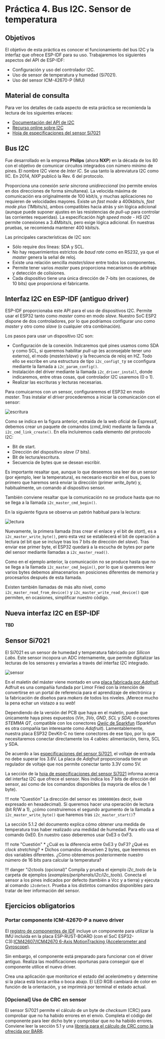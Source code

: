 # Práctica 4. Bus I2C. Sensor de temperatura


## Objetivos
El objetivo de esta práctica es conocer el funcionamiento del bus I2C y la interfaz que ofrece ESP-IDF para su uso.
Trabajaremos los siguientes aspectos del API de ESP-IDF: 
* Configuración y uso del controlador I2C.
* Uso de sensor de temperatura y humedad (Si7021).
* Uso del sensor ICM-42670-P (IMU)

## Material de consulta
Para ver los detalles de cada aspecto de esta práctica se recomienda la lectura de los siguientes enlaces:

* [Documentación del API de I2C](https://docs.espressif.com/projects/esp-idf/en/latest/esp32/api-reference/peripherals/i2c.html)
* [Recurso online sobre I2C](https://www.i2c-bus.org/)
* [Hoja de especificaciones del sensor Si7021](https://www.silabs.com/documents/public/data-sheets/Si7021-A20.pdf)


## Bus I2C
Fue desarrollado en la empresa **Philips** (ahora **NXP**) en la década de los 80 con el objetivo de  comunicar circuitos integrados con número mínimo de pines. El nombre I2C viene de *Inter IC*. Se usa tanto la abreviatura I2C como IIC. En 2014, *NXP* publicó la Rev. 6 del protocolo.

Proporciona una conexión *serie síncrona unidireccional* (no permite envíos en dos direcciones de forma simultanea). La velocida máxima de comunicación era originalmente de 100 kbit/s, y muchas aplicaciones no requieren de velocidades mayores. Existe un *fast mode* a 400kbits/s, *fast mode plus*  (1Mbits/s), ambos compatibles hacia atrás y sin lógica adicional (aunque puede suponer ajustes en las resistencias de *pull-up* para controlar las corrientes requeridas).  La especificación  *high speed mode - HS I2C* permite conexiones a 3.4Mbits/s, pero exige lógica adicional. En nuestras pruebas, se recomienda mantener 400 kbits/s.

Las principales características de I2C son:
* Sólo require dos líneas: SDA y SCL. 
* No hay requerimientos estrictos de *baud rate* como en RS232, ya que el *master* genera la señal de reloj.
* Existe una relación sencilla *master/slave* entre todos los componentes.
* Permite tener varios *master* pues proporciona mecanismos de arbitraje y detección de colisiones.
* Cada dispositivo tiene una única dirección de 7-bits (en ocasiones, de 10 bits) que proporciona el fabricante.

## Interfaz I2C en ESP-IDF (antiguo driver)

ESP-IDF proporcionaba este API   para el uso de dispositivos I2C. Permite usar el ESP32  tanto como *master* como en modo *slave*. Nuestro SoC ESP2 dispone de dos controladores, por lo que podríamos configurar uno como *master* y otro como *slave* (o cualquier otra combinación).

Los pasos para usar un dispositivo I2C son:

* Configuración de la conexión. Indcaremos qué pines usamos como SDA y como SCL, si queremos  habilitar *pull-up* (es aconsejable tener uno externo), el modo (*master/slave*) y la frecuencia de reloj en HZ. Todo ello se escribe en una estructura de tipo `i2c_configt_t`y se cconfigura mediante la llamada a `i2c_param_config()`.
* Instalación del driver mediante la llamada `i2c_driver_install`, donde indicaremos, entre otras cosas, qué controlador I2C usaremos (0 o 1).
* Realizar las escrituras y lecturas necesarias.

Para comuicarnos con un sensor, configuraremos el ESP32 en modo *master*. Tras instalar el *driver* procederemos a iniciar la comunicación con el sensor:

![escritura](img/i2c-espidf.png)

Como se indica en la figura anterior, extraída de la web oficial de Espressif, debemos crear un paquete de comandos (*cmd_link*) mediante la llamda a `i2c_cmd_link_create()`. En ella incluiremos cada elemento del protocolo I2C:
* Bit de start.
* Dirección del dispositivo *slave* (7 bits).
* Bit de lectura/escritura.
* Secuencia de bytes que se desean escribir.

Es importante resaltar que, aunque lo que deseemos sea leer de un sensor (por ejemplo, leer la temperatura), es necesario escribir en el bus, pues lo primero que haremos será enviar la dirección (primer *write_byte*) y, habitualmente, un comando al dispositivo sensor.

También conviene resaltar que la comunicación no se produce hasta que no se llega a la llamada `i2c_master_cmd_begin()`.

En la siguiente figura se observa un patrón habitual para la lectura:

![lectura](img/i2c_read.png)

Nuevamente, la primera llamada (tras crear el enlace y el bit de *start*), es a `i2c_master_write_byte()`, pero esta vez se establecerá el bit de operación a lectura (el bit que se incluye tras los 7 bits de dirección del *slave*). Tras enviar ese primer byte, el ESP32 quedará a la escucha de bytes por parte del sensor mediante llamadas a `i2c_master_read()`.

Como en el ejemplo anterior, la comunicación no se produce hasta que no se llega a la llamada `i2c_master_cmd_begin()`, por lo que si queremos leer varios bytes debemos almacenarlos en posiciones diferentes de memoria y procesarlos después de esta llamada.

Existen también llamadas de más alto nivel, como `i2c_master_read_from_device()` y `i2c_master_write_read_device()` que permiten, en ocasiones, simplificar nuestro código.

##  Nueva interfaz I2C en ESP-IDF 

**TBD**

## Sensor Si7021

El Si7021 es un sensor de humedad y temperatura fabricado por *Silicon Labs*. Este sensor incopora un ADC internamente, que permite digitalizar las lecturas de los sensores y enviarlas a través del interfaz I2C integrado.

![sensor](img/si7021.png)

En el maletín del máster viene montado en una [placa fabricada por *Adafruit*](https://www.adafruit.com/product/3251). Adfruit es una compañía fundada por Limor Fried con la intención de convertirse en un portal de referencia para el aprendizaje de electrónica y la fabricación de diseños para *makers* de todos los niveles. ¡Merece mucho la pena echar un vistazo a su *web*!

Dependiendo de la versión del PCB que haya en el maletín, puede que únicamente haya pines expuestos (*Vin*, *3Vo*, *GND*, *SCL* y *SDA*) o conectores *STEMMA QT*, compatible con los conectores [*Qwiic* de Sparkfun](https://www.sparkfun.com/qwiic) (Sparkfun es otra compañía tan interesante como *Adafruit*). Lamentablemente, nuestra placa ESP32 DevKit-C no tiene conectores de ese tipo, por lo que necesitaremos conectar directamente los 4 cables: alimentación, tierra, SCL y SDA.

De acuerdo a las [especificaciones del sensor Si7021](https://www.silabs.com/documents/public/data-sheets/Si7021-A20.pdf), el voltaje de entrada no debe superar los 3.6V. La placa de *Adafruit* proporcionada tiene un regulador de voltaje que nos permite conectar tanto 3.3V como 5V. 

La sección de la [hoja de especificaciones del sensor Si7021](https://www.silabs.com/documents/public/data-sheets/Si7021-A20.pdf) informa acerca del interfaz I2C que ofrece el sensor. Nos indica los 7 bits de dirección del sensor, así como de los comandos disponibles (la mayoría de ellos de 1 byte). 

!!! note "Cuestión"
    La dirección del sensor es `1000000`(es decir, `0x40` expresado en hexadecimal). Si queremos hacer una operación de lectura (bit R/W a 1), ¿cómo construiremos el segundo argumento de la llamada a `i2c_master_write_byte()` que haremos tras `i2c_master_start()`?

La sección 5.1.2 del documento explica cómo obtener una medida de temperatura tras haber realizado una medidad de humedad. Para ello usa el comando 0xE0. En nuestro caso deberemos usar 0xE3 o 0xF3.

!!! note "Cuestión"
    * ¿Cuál es la diferencia entre 0xE3 y 0xF3? ¿Qué es *clock stretching*?
    * Dichos comandos devuelven 2 bytes, que leeremos en dos variables diferentes. ¿Cómo obtenemos posteriormente nuestro número de 16 bits para calcular la temperatura?



!!! danger "i2ctools (opcional)" 
     Compila y prueba el ejemplo *i2c_tools* de la carpeta de ejemplos (*examples/peripherals/i2c/i2c_tools*). Conecta el sensor a los pines indicados por defecto (también a Vcc y a tierra) y ejecuta al comando `i2cdetect`. Prueba a los distintos comandos disponibles para tratar de leer información del sensor.


## Ejercicios obligatorios

### Portar componente ICM-42670-P a nuevo driver
El [registro de componentes de IDF](https://components.espressif.com/) incluye un componente para utilizar la IMU incluida en la placa ESP-RUST-BOARD (con el SoC ESP32-C3):[ICM42607/ICM42670 6-Axis MotionTracking (Accelerometer and Gyroscope)](https://components.espressif.com/components/espressif/icm42670/versions/2.0.0).

Sin embargo, el componente está preparado para funcionar con el driver antiguo. Realiza las modificaciones oportunas para conseguir que el componente utilice el nuevo driver. 

Crea una aplicación que monitorice el estado del acelerómetro y determine si la placa está boca arriba o boca abajo. El LED RGB cambiará de color en función de la orientación, y se imprimirá por terminal el estado actual.

### [Opcional] Uso de CRC en sensor
El sensor Si7021 permite el cálculo de un byte de *checksum* (CRC) para comprobar que no ha habido errores en el envío. Completa el código del componente para leer dicho byte y comprobar que no ha habido errores. Conviene leer la sección 5.1 y una [librería para el cálculo de CRC como la ofrecida por BARR](https://barrgroup.com/tech-talks/checksums-and-crcs).
